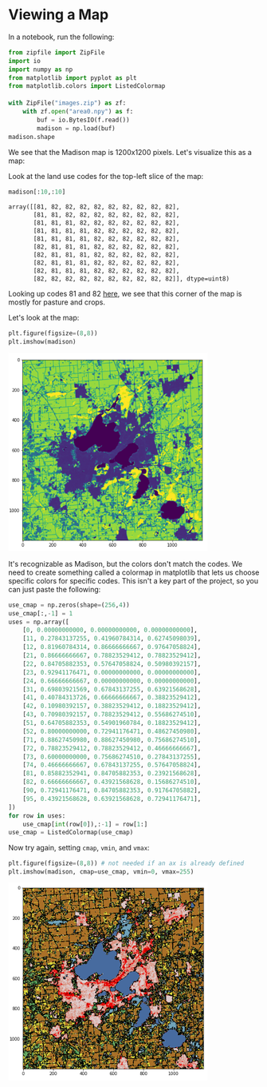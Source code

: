 # Viewing a Map

In a notebook, run the following:

```python
from zipfile import ZipFile
import io
import numpy as np
from matplotlib import pyplot as plt
from matplotlib.colors import ListedColormap

with ZipFile("images.zip") as zf:
    with zf.open("area0.npy") as f:
        buf = io.BytesIO(f.read())
        madison = np.load(buf)
madison.shape
```

We see that the Madison map is 1200x1200 pixels.  Let's visualize this as a map:

Look at the land use codes for the top-left slice of the map:

```python
madison[:10,:10]
```

```
array([[81, 82, 82, 82, 82, 82, 82, 82, 82, 82],
       [81, 81, 82, 82, 82, 82, 82, 82, 82, 82],
       [81, 81, 81, 82, 82, 82, 82, 82, 82, 82],
       [81, 81, 81, 81, 82, 82, 82, 82, 82, 82],
       [81, 81, 81, 81, 82, 82, 82, 82, 82, 82],
       [82, 81, 81, 81, 82, 82, 82, 82, 82, 82],
       [82, 81, 81, 81, 82, 82, 82, 82, 82, 82],
       [82, 81, 81, 81, 82, 82, 82, 82, 82, 82],
       [82, 81, 81, 81, 82, 82, 82, 82, 82, 82],
       [82, 82, 82, 82, 82, 82, 82, 82, 82, 82]], dtype=uint8)
```

Looking up codes 81 and 82
[here](https://www.mrlc.gov/data/legends/national-land-cover-database-2016-nlcd2016-legend),
we see that this corner of the map is mostly for pasture and crops.

Let's look at the map:

```python
plt.figure(figsize=(8,8))
plt.imshow(madison)
```

<img src="bad-colors.png" width=400>

It's recognizable as Madison, but the colors don't match the codes.
We need to create something called a colormap in matplotlib that lets
us choose specific colors for specific codes.  This isn't a key part
of the project, so you can just paste the following:

```python
use_cmap = np.zeros(shape=(256,4))
use_cmap[:,-1] = 1
uses = np.array([
    [0, 0.00000000000, 0.00000000000, 0.00000000000],
    [11, 0.27843137255, 0.41960784314, 0.62745098039],
    [12, 0.81960784314, 0.86666666667, 0.97647058824],
    [21, 0.86666666667, 0.78823529412, 0.78823529412],
    [22, 0.84705882353, 0.57647058824, 0.50980392157],
    [23, 0.92941176471, 0.00000000000, 0.00000000000],
    [24, 0.66666666667, 0.00000000000, 0.00000000000],
    [31, 0.69803921569, 0.67843137255, 0.63921568628],
    [41, 0.40784313726, 0.66666666667, 0.38823529412],
    [42, 0.10980392157, 0.38823529412, 0.18823529412],
    [43, 0.70980392157, 0.78823529412, 0.55686274510],
    [51, 0.64705882353, 0.54901960784, 0.18823529412],
    [52, 0.80000000000, 0.72941176471, 0.48627450980],
    [71, 0.88627450980, 0.88627450980, 0.75686274510],
    [72, 0.78823529412, 0.78823529412, 0.46666666667],
    [73, 0.60000000000, 0.75686274510, 0.27843137255],
    [74, 0.46666666667, 0.67843137255, 0.57647058824],
    [81, 0.85882352941, 0.84705882353, 0.23921568628],
    [82, 0.66666666667, 0.43921568628, 0.15686274510],
    [90, 0.72941176471, 0.84705882353, 0.91764705882],
    [95, 0.43921568628, 0.63921568628, 0.72941176471],
])
for row in uses:
    use_cmap[int(row[0]),:-1] = row[1:]
use_cmap = ListedColormap(use_cmap)
```

Now try again, setting `cmap`, `vmin`, and `vmax`:

```python
plt.figure(figsize=(8,8)) # not needed if an ax is already defined
plt.imshow(madison, cmap=use_cmap, vmin=0, vmax=255)
```

<img src="good-colors.png" width=400>
